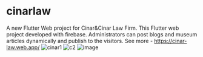 # cinarlaw

A new Flutter Web project for Cinar&Cinar Law Firm.
This Flutter web project developed with firebase. Administrators can post blogs and museum articles dynamically and publish to the visitors.
See more - https://cinar-law.web.app/
![cinar1](https://user-images.githubusercontent.com/45063194/161435748-716d727c-f5e9-43f1-81d0-2a92e880a9b1.PNG)
![c2](https://user-images.githubusercontent.com/45063194/161435755-eaee98b7-221f-4e92-a56c-93c66b7a7cef.PNG)
![image](https://user-images.githubusercontent.com/45063194/161435723-d73728a3-bef5-4ee4-bcfd-90370151f6e0.png)

